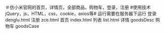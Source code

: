 ＃仿小米官网的首页，详情页，全部商品，购物车，登录，注册
#使用技术jQuery，js，HTML，css，cookie，axios等#
运行需要在服务器下运行
登录	 denglu.html
注册	 zce.html
首页	 index.html
列表	 list.html
详情	 goodsDesc
购物车	 goodsCase
